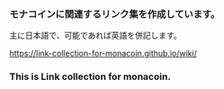 ### モナコインに関連するリンク集を作成しています。

主に日本語で、可能であれば英語を併記します。

https://link-collection-for-monacoin.github.io/wiki/

### This is Link collection for monacoin.

